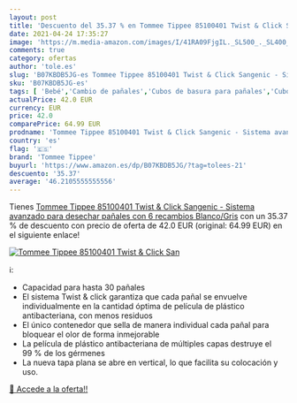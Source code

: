 ```yaml
---
layout: post
title: 'Descuento del 35.37 % en Tommee Tippee 85100401 Twist & Click San'
date: 2021-04-24 17:35:27
image: 'https://m.media-amazon.com/images/I/41RA09FjgIL._SL500_._SL400_.jpg'
comments: true
category: ofertas
author: 'tole.es'
slug: 'B07KBDB5JG-es Tommee Tippee 85100401 Twist & Click Sangenic - Sistema...'
sku: 'B07KBDB5JG-es'
tags: [ 'Bebé','Cambio de pañales','Cubos de basura para pañales','Cubos de basura para pañales y recambios','pañales','tommee','tommee tippee', ]
actualPrice: 42.0 EUR
currency: EUR
price: 42.0
comparePrice: 64.99 EUR
prodname: 'Tommee Tippee 85100401 Twist & Click Sangenic - Sistema avanzado para desechar pañales con 6 recambios  Blanco/Gris'
country: 'es'
flag: '🇪🇸'
brand: 'Tommee Tippee'
buyurl: 'https://www.amazon.es/dp/B07KBDB5JG/?tag=tolees-21'
descuento: '35.37'
average: '46.2105555555556'
---
```


Tienes [Tommee Tippee 85100401 Twist & Click Sangenic - Sistema avanzado para desechar pañales con 6 recambios  Blanco/Gris](https://www.amazon.es/dp/B07KBDB5JG/?tag=tolees-21) con un 35.37 % de descuento con precio de oferta de 42.0 EUR (original: 64.99 EUR) en el siguiente enlace!

[![Tommee Tippee 85100401 Twist & Click San](https://m.media-amazon.com/images/I/41RA09FjgIL._SL500_._SL400_.jpg)](https://www.amazon.es/dp/B07KBDB5JG/?tag=tolees-21)

ℹ️:

- Capacidad para hasta 30 pañales
- El sistema Twist & click garantiza que cada pañal se envuelve individualmente en la cantidad óptima de película de plástico antibacteriana, con menos residuos
- El único contenedor que sella de manera individual cada pañal para bloquear el olor de forma inmejorable
- La película de plástico antibacteriana de múltiples capas destruye el 99 % de los gérmenes
- La nueva tapa plana se abre en vertical, lo que facilita su colocación y uso.

[🛒 Accede a la oferta!!](https://www.amazon.es/dp/B07KBDB5JG/?tag=tolees-21)
